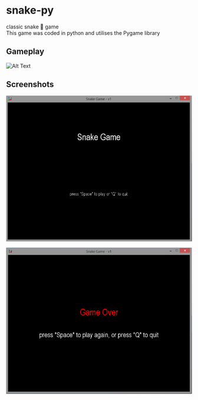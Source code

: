 # snake-py
classic snake :snake: game  
This game was coded in python and utilises the Pygame library 

## Gameplay

![Alt Text](https://media.giphy.com/media/4N5wXFdnKkSxRqzMp7/giphy.gif)


## Screenshots 
![alt text](https://raw.githubusercontent.com/Furqan17/snake-py/master/src/startscreen.PNG)

![alt text](https://raw.githubusercontent.com/Furqan17/snake-py/master/src/gameover.PNG)
